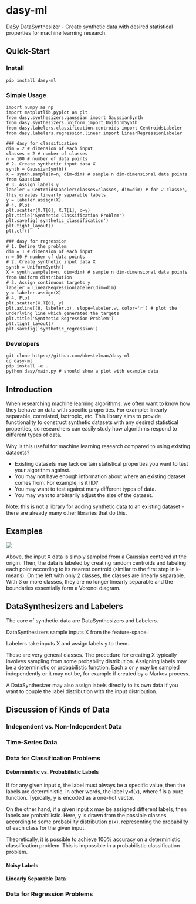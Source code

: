 # dasy-ml
DaSy DataSynthesizer - Create synthetic data with desired statistical properties for machine learning research.

## Quick-Start
### Install
```
pip install dasy-ml
```
### Simple Usage
```python3
import numpy as np
import matplotlib.pyplot as plt
from dasy.synthesizers.gaussian import GaussianSynth
from dasy.synthesizers.uniform import UniformSynth
from dasy.labelers.classification.centroids import CentroidsLabeler
from dasy.labelers.regression.linear import LinearRegressionLabeler

### dasy for classification
dim = 2 # dimension of each input
classes = 2 # number of classes
n = 100 # number of data points
# 2. Create synthetic input data X
synth = GaussianSynth() 
X = synth.sample(n=n, dim=dim) # sample n dim-dimensional data points from Gaussian
# 3. Assign labels y
labeler = CentroidsLabeler(classes=classes, dim=dim) # for 2 classes, this creates linearly separable labels
y = labeler.assign(X)
# 4. Plot
plt.scatter(X.T[0], X.T[1], c=y)
plt.title('Synthetic Classification Problem')
plt.savefig('synthetic_classification')
plt.tight_layout()
plt.clf()

### dasy for regression
# 1. Define the problem
dim = 1 # dimension of each input
n = 50 # number of data points
# 2. Create synthetic input data X
synth = UniformSynth() 
X = synth.sample(n=n, dim=dim) # sample n dim-dimensional data points from Uniform distribution
# 3. Assign continuous targets y
labeler = LinearRegressionLabeler(dim=dim)
y = labeler.assign(X)
# 4. Plot
plt.scatter(X.T[0], y)
plt.axline((0, labeler.b), slope=labeler.w, color='r') # plot the underlying line which generated the targets
plt.title('Synthetic Regression Problem')
plt.tight_layout()
plt.savefig('synthetic_regression')
```

### Developers
```
git clone https://github.com/bkestelman/dasy-ml
cd dasy-ml
pip install -e .
python dasy/main.py # should show a plot with example data
```

## Introduction
When researching machine learning algorithms, we often want to know how they behave on data with specific properties. For example: linearly separable, correlated, isotropic, etc. This library aims to provide functionality to construct synthetic datasets with any desired statistical properties, so researchers can easily study how algorithms respond to different types of data. 

Why is this useful for machine learning research compared to using existing datasets?
- Existing datasets may lack certain statistical properties you want to test your algorithm against.
- You may not have enough information about where an existing dataset comes from. For example, is it IID?
- You may want to test against many different types of data. 
- You may want to arbitrarily adjust the size of the dataset. 

Note: this is not a library for adding synthetic data to an existing dataset - there are already many other libraries that do this. 

## Examples
![](https://i.ibb.co/VY2Q2d9/gaussian-centroids-subplots.png)

Above, the input X data is simply sampled from a Gaussian centered at the origin. Then, the data is labeled by creating random centroids and labeling each point according to its nearest centroid (similar to the first step in k-means). On the left with only 2 classes, the classes are linearly separable. With 3 or more classes, they are no longer linearly separable and the boundaries essentially form a Voronoi diagram. 

## DataSynthesizers and Labelers 
The core of synthetic-data are DataSynthesizers and Labelers. 

DataSynthesizers sample inputs X from the feature-space. 

Labelers take inputs X and assign labels y to them. 

These are very general classes. The procedure for creating X typically involves sampling from some probability distribution. Assigning labels may be a deterministic or probabilistic function. Each x or y may be sampled independently or it may not be, for example if created by a Markov process.

A DataSynthesizer may also assign labels directly to its own data if you want to couple the label distribution with the input distribution. 

## Discussion of Kinds of Data

### Independent vs. Non-Independent Data

### Time-Series Data

### Data for Classification Problems

#### Deterministic vs. Probabilistic Labels
If for any given input x, the label must always be a specific value, then the labels are deterministic. In other words, the label y=f(x), where f is a pure function. Typically, y is encoded as a one-hot vector. 

On the other hand, if a given input x may be assigned different labels, then labels are probabilistic. Here, y is drawn from the possible classes according to some probability distribution p(x), representing the probability of each class for the given input. 

Theoretically, it is possible to achieve 100% accuracy on a deterministic classification problem. This is impossible in a probabilistic classification problem. 

#### Noisy Labels

#### Linearly Separable Data

### Data for Regression Problems


